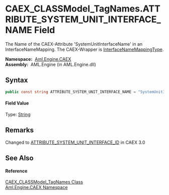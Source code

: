 CAEX_CLASSModel_TagNames.ATTRIBUTE_SYSTEM_UNIT_INTERFACE_NAME Field
===================================================================
The Name of the CAEX-Attribute 'SystemUnitInterfaceName' in an InterfaceNameMapping. The CAEX-Wrapper is [InterfaceNameMappingType][1].

  **Namespace:**  [Aml.Engine.CAEX][2]  
  **Assembly:**  AML.Engine (in AML.Engine.dll)

Syntax
------

```csharp
public const string ATTRIBUTE_SYSTEM_UNIT_INTERFACE_NAME = "SystemUnitInterfaceName"
```

#### Field Value
Type: [String][3]

Remarks
-------
 Changed to [ATTRIBUTE_SYSTEM_UNIT_INTERFACE_ID][4] in CAEX 3.0 

See Also
--------

#### Reference
[CAEX_CLASSModel_TagNames Class][5]  
[Aml.Engine.CAEX Namespace][2]  

[1]: ../InterfaceNameMappingType/README.md
[2]: ../README.md
[3]: https://docs.microsoft.com/dotnet/api/system.string
[4]: ATTRIBUTE_SYSTEM_UNIT_INTERFACE_ID.md
[5]: README.md
[6]: https://www.automationml.org
[7]: ../../icons/logoShade.png